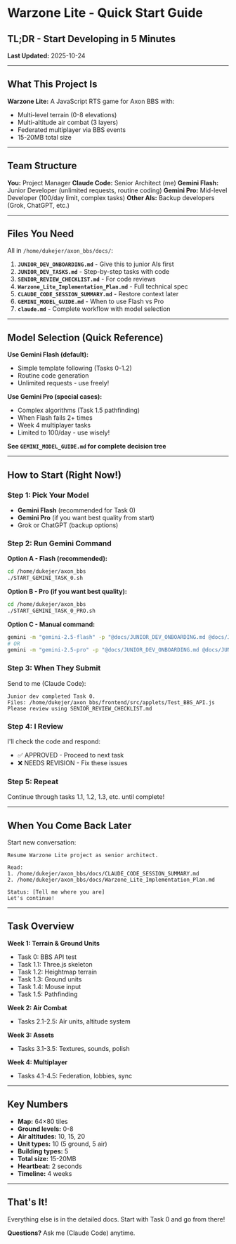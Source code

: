 # Warzone Lite - Quick Start Guide
## TL;DR - Start Developing in 5 Minutes

**Last Updated:** 2025-10-24

---

## What This Project Is

**Warzone Lite:** A JavaScript RTS game for Axon BBS with:
- Multi-level terrain (0-8 elevations)
- Multi-altitude air combat (3 layers)
- Federated multiplayer via BBS events
- 15-20MB total size

---

## Team Structure

**You:** Project Manager
**Claude Code:** Senior Architect (me)
**Gemini Flash:** Junior Developer (unlimited requests, routine coding)
**Gemini Pro:** Mid-level Developer (100/day limit, complex tasks)
**Other AIs:** Backup developers (Grok, ChatGPT, etc.)

---

## Files You Need

All in `/home/dukejer/axon_bbs/docs/`:

1. **`JUNIOR_DEV_ONBOARDING.md`** - Give this to junior AIs first
2. **`JUNIOR_DEV_TASKS.md`** - Step-by-step tasks with code
3. **`SENIOR_REVIEW_CHECKLIST.md`** - For code reviews
4. **`Warzone_Lite_Implementation_Plan.md`** - Full technical spec
5. **`CLAUDE_CODE_SESSION_SUMMARY.md`** - Restore context later
6. **`GEMINI_MODEL_GUIDE.md`** - When to use Flash vs Pro
7. **`claude.md`** - Complete workflow with model selection

---

## Model Selection (Quick Reference)

**Use Gemini Flash (default):**
- Simple template following (Tasks 0-1.2)
- Routine code generation
- Unlimited requests - use freely!

**Use Gemini Pro (special cases):**
- Complex algorithms (Task 1.5 pathfinding)
- When Flash fails 2+ times
- Week 4 multiplayer tasks
- Limited to 100/day - use wisely!

**See `GEMINI_MODEL_GUIDE.md` for complete decision tree**

---

## How to Start (Right Now!)

### Step 1: Pick Your Model
- **Gemini Flash** (recommended for Task 0)
- **Gemini Pro** (if you want best quality from start)
- Grok or ChatGPT (backup options)

### Step 2: Run Gemini Command

**Option A - Flash (recommended):**
```bash
cd /home/dukejer/axon_bbs
./START_GEMINI_TASK_0.sh
```

**Option B - Pro (if you want best quality):**
```bash
cd /home/dukejer/axon_bbs
./START_GEMINI_TASK_0_PRO.sh
```

**Option C - Manual command:**
```bash
gemini -m "gemini-2.5-flash" -p "@docs/JUNIOR_DEV_ONBOARDING.md @docs/JUNIOR_DEV_TASKS.md Complete Task 0..."
# OR
gemini -m "gemini-2.5-pro" -p "@docs/JUNIOR_DEV_ONBOARDING.md @docs/JUNIOR_DEV_TASKS.md Complete Task 0..."
```

### Step 3: When They Submit

Send to me (Claude Code):
```
Junior dev completed Task 0.
Files: /home/dukejer/axon_bbs/frontend/src/applets/Test_BBS_API.js
Please review using SENIOR_REVIEW_CHECKLIST.md
```

### Step 4: I Review

I'll check the code and respond:
- ✅ APPROVED - Proceed to next task
- ❌ NEEDS REVISION - Fix these issues

### Step 5: Repeat

Continue through tasks 1.1, 1.2, 1.3, etc. until complete!

---

## When You Come Back Later

Start new conversation:
```
Resume Warzone Lite project as senior architect.

Read:
1. /home/dukejer/axon_bbs/docs/CLAUDE_CODE_SESSION_SUMMARY.md
2. /home/dukejer/axon_bbs/docs/Warzone_Lite_Implementation_Plan.md

Status: [Tell me where you are]
Let's continue!
```

---

## Task Overview

**Week 1: Terrain & Ground Units**
- Task 0: BBS API test
- Task 1.1: Three.js skeleton
- Task 1.2: Heightmap terrain
- Task 1.3: Ground units
- Task 1.4: Mouse input
- Task 1.5: Pathfinding

**Week 2: Air Combat**
- Tasks 2.1-2.5: Air units, altitude system

**Week 3: Assets**
- Tasks 3.1-3.5: Textures, sounds, polish

**Week 4: Multiplayer**
- Tasks 4.1-4.5: Federation, lobbies, sync

---

## Key Numbers

- **Map:** 64×80 tiles
- **Ground levels:** 0-8
- **Air altitudes:** 10, 15, 20
- **Unit types:** 10 (5 ground, 5 air)
- **Building types:** 5
- **Total size:** 15-20MB
- **Heartbeat:** 2 seconds
- **Timeline:** 4 weeks

---

## That's It!

Everything else is in the detailed docs. Start with Task 0 and go from there!

**Questions?** Ask me (Claude Code) anytime.
